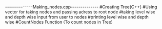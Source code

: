 --------------Making_nodes.cpp--------------
#Creating Tree(C++) 
#Using vector for taking nodes and passing adress to root node
#taking level wise and depth wise input from user to nodes
#printing level wise and depth wise
#CountNodes Function (To count nodes in Tree)
